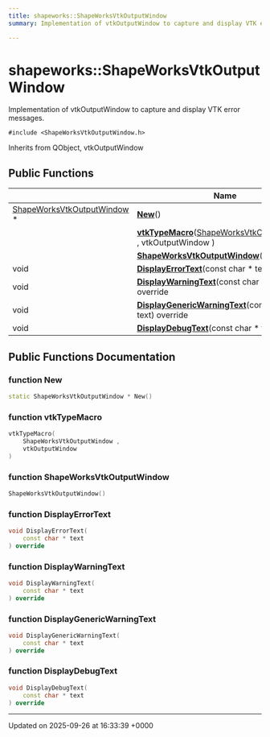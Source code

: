 ```yaml
---
title: shapeworks::ShapeWorksVtkOutputWindow
summary: Implementation of vtkOutputWindow to capture and display VTK error messages. 

---
```


# shapeworks::ShapeWorksVtkOutputWindow



Implementation of vtkOutputWindow to capture and display VTK error messages. 


`#include <ShapeWorksVtkOutputWindow.h>`

Inherits from QObject, vtkOutputWindow

## Public Functions

|                | Name           |
| -------------- | -------------- |
| [ShapeWorksVtkOutputWindow](../Classes/classshapeworks_1_1ShapeWorksVtkOutputWindow.md) * | **[New](../Classes/classshapeworks_1_1ShapeWorksVtkOutputWindow.md#function-new)**() |
| | **[vtkTypeMacro](../Classes/classshapeworks_1_1ShapeWorksVtkOutputWindow.md#function-vtktypemacro)**([ShapeWorksVtkOutputWindow](../Classes/classshapeworks_1_1ShapeWorksVtkOutputWindow.md) , vtkOutputWindow ) |
| | **[ShapeWorksVtkOutputWindow](../Classes/classshapeworks_1_1ShapeWorksVtkOutputWindow.md#function-shapeworksvtkoutputwindow)**() |
| void | **[DisplayErrorText](../Classes/classshapeworks_1_1ShapeWorksVtkOutputWindow.md#function-displayerrortext)**(const char * text) override |
| void | **[DisplayWarningText](../Classes/classshapeworks_1_1ShapeWorksVtkOutputWindow.md#function-displaywarningtext)**(const char * text) override |
| void | **[DisplayGenericWarningText](../Classes/classshapeworks_1_1ShapeWorksVtkOutputWindow.md#function-displaygenericwarningtext)**(const char * text) override |
| void | **[DisplayDebugText](../Classes/classshapeworks_1_1ShapeWorksVtkOutputWindow.md#function-displaydebugtext)**(const char * text) override |

## Public Functions Documentation

### function New

```cpp
static ShapeWorksVtkOutputWindow * New()
```


### function vtkTypeMacro

```cpp
vtkTypeMacro(
    ShapeWorksVtkOutputWindow ,
    vtkOutputWindow 
)
```


### function ShapeWorksVtkOutputWindow

```cpp
ShapeWorksVtkOutputWindow()
```


### function DisplayErrorText

```cpp
void DisplayErrorText(
    const char * text
) override
```


### function DisplayWarningText

```cpp
void DisplayWarningText(
    const char * text
) override
```


### function DisplayGenericWarningText

```cpp
void DisplayGenericWarningText(
    const char * text
) override
```


### function DisplayDebugText

```cpp
void DisplayDebugText(
    const char * text
) override
```


-------------------------------

Updated on 2025-09-26 at 16:33:39 +0000
